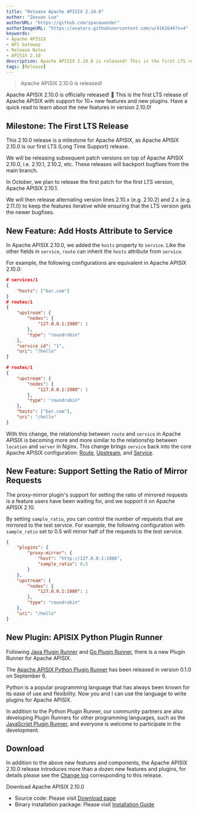 ```yaml
---
title: "Release Apache APISIX 2.10.0"
author: "Zexuan Luo"
authorURL: "https://github.com/spacewander"
authorImageURL: "https://avatars.githubusercontent.com/u/4161644?v=4"
keywords:
- Apache APISIX
- API Gateway
- Release Notes
- APISIX 2.10
description: Apache APISIX 2.10.0 is released! This is the first LTS release of Apache APISIX.
tags: [Release]
---
```


> Apache APISIX 2.10.0 is released!

<!--truncate-->

Apache APISIX 2.10.0 is officially released! 🎉 This is the first LTS release of Apache APISIX with support for 10+ new features and new plugins. Have a quick read to learn about the new features in version 2.10.0!

## Milestone: The First LTS Release

This 2.10.0 release is a milestone for Apache APISIX, as Apache APISIX 2.10.0 is our first LTS (Long Time Support) release.

We will be releasing subsequent patch versions on top of Apache APISIX 2.10.0, i.e. 2.10.1, 2.10.2, etc. These releases will backport bugfixes from the main branch.

In October, we plan to release the first patch for the first LTS version, Apache APISIX 2.10.1.

We will then release alternating version lines 2.10.x (e.g. 2.10.2) and 2.x (e.g. 2.11.0) to keep the features iterative while ensuring that the LTS version gets the newer bugfixes.

## New Feature: Add Hosts Attribute to Service

In Apache APISIX 2.10.0, we added the `hosts` property to `service`. Like the other fields in `service`, `route` can inherit the `hosts` attribute from `service`.

For example, the following configurations are equivalent in Apache APISIX 2.10.0:

```json
# services/1
{
    "hosts": ["bar.com"]
}
# routes/1
{
    "upstream": {
        "nodes": {
            "127.0.0.1:1980": 1
        },
        "type": "roundrobin"
    },
    "service_id": "1",
    "uri": "/hello"
}
```

```json
# routes/1
{
    "upstream": {
        "nodes": {
            "127.0.0.1:1980": 1
        },
        "type": "roundrobin"
    },
    "hosts": ["bar.com"],
    "uri": "/hello"
}
```

With this change, the relationship between `route` and `service` in Apache APISIX is becoming more and more similar to the relationship between `location` and `server` in Nginx. This change brings `service` back into the core Apache APISIX configuration: [Route](http://apisix.apache.org/docs/apisix/architecture-design/route), [Upstream](http://apisix.apache.org/docs/apisix/architecture-design/upstream), and [Service](http://apisix.apache.org/docs/apisix/architecture-design/service).

## New Feature: Support Setting the Ratio of Mirror Requests

The proxy-mirror plugin's support for setting the ratio of mirrored requests is a feature users have been waiting for, and we support it on Apache APISIX 2.10.

By setting `sample_ratio`, you can control the number of requests that are mirrored to the test service. For example, the following configuration with `sample_ratio` set to 0.5 will mirror half of the requests to the test service.

```json
{
    "plugins": {
        "proxy-mirror": {
            "host": "http://127.0.0.1:1986",
            "sample_ratio": 0.5
        }
    },
    "upstream": {
        "nodes": {
            "127.0.0.1:1980": 1
        },
        "type": "roundrobin"
    },
    "uri": "/hello"
}
```

## New Plugin: APISIX Python Plugin Runner

Following [Java Plugin Runner](https://apisix.apache.org/blog/2021/06/21/use-Java-to-write-Apache-APISIX-plugins/) and [Go Plugin Runner](https://apisix.apache.org/blog/2021/08/19/go-makes-Apache-APISIX-better/), there is a new Plugin Runner for Apache APISIX.

The [Apache APISIX Python Plugin Runner](https://github.com/apache/apisix-python-plugin-runner) has been released in version 0.1.0 on September 6.

Python is a popular programming language that has always been known for its ease of use and flexibility. Now you and I can use the language to write plugins for Apache APISIX.

In addition to the Python Plugin Runner, our community partners are also developing Plugin Runners for other programming languages, such as the [JavaScript Plugin Runner](https://github.com/zenozeng/apisix-javascript-plugin-runner), and everyone is welcome to participate in the development.

## Download

In addition to the above new features and components, the Apache APISIX 2.10.0 release introduces more than a dozen new features and plugins, for details please see the [Change log](https://github.com/apache/apisix/releases/tag/2.10.0) corresponding to this release.

Download Apache APISIX 2.10.0

- Source code: Please visit [Download page](https://apisix.apache.org/downloads/)
- Binary installation package: Please visit [Installation Guide](https://apisix.apache.org/docs/apisix/how-to-build/)
